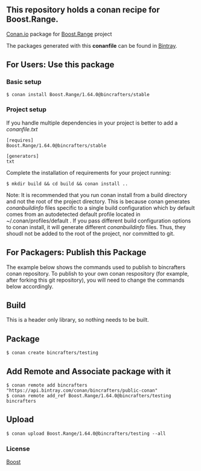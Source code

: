 ## This repository holds a conan recipe for Boost.Range.

[Conan.io](https://conan.io) package for [Boost.Range](https://github.com/Boostorg/Range) project

The packages generated with this **conanfile** can be found in [Bintray](https://bintray.com/bincrafters/conan-public/Boost.Range%3Abincrafters).

## For Users: Use this package

### Basic setup

    $ conan install Boost.Range/1.64.0@bincrafters/stable

### Project setup

If you handle multiple dependencies in your project is better to add a *conanfile.txt*

    [requires]
    Boost.Range/1.64.0@bincrafters/stable

    [generators]
    txt

Complete the installation of requirements for your project running:</small></span>

    $ mkdir build && cd build && conan install ..
	
Note: It is recommended that you run conan install from a build directory and not the root of the project directory.  This is because conan generates *conanbuildinfo* files specific to a single build configuration which by default comes from an autodetected default profile located in ~/.conan/profiles/default .  If you pass different build configuration options to conan install, it will generate different *conanbuildinfo* files.  Thus, they shoudl not be added to the root of the project, nor committed to git. 

## For Packagers: Publish this Package

The example below shows the commands used to publish to bincrafters conan repository. To publish to your own conan respository (for example, after forking this git repository), you will need to change the commands below accordingly. 

## Build  

This is a header only library, so nothing needs to be built.

## Package 

    $ conan create bincrafters/testing
	
## Add Remote and Associate package with it

	$ conan remote add bincrafters "https://api.bintray.com/conan/bincrafters/public-conan"
	$ conan remote add_ref Boost.Range/1.64.0@bincrafters/testing bincrafters

## Upload

    $ conan upload Boost.Range/1.64.0@bincrafters/testing --all

### License
[Boost](LICENSE)
